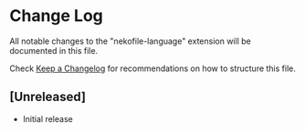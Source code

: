 # Change Log

All notable changes to the "nekofile-language" extension will be documented in this file.

Check [Keep a Changelog](http://keepachangelog.com/) for recommendations on how to structure this file.

## [Unreleased]

- Initial release